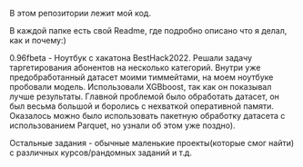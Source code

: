 В этом репозитории лежит мой код.

В каждой папке есть свой Readme, где подробно описано что я делал, как и почему:)

0.96fbeta - Ноутбук с хакатона BestHack2022. Решали задачу таргетирования абонентов на несколько категорий. Внутри уже предобработанный датасет моими тиммейтами, на моем ноутбуке пробовали модель. Использовали XGBboost, так как он показывал лучше результаты. Главной проблемой было обработать датасет, он был весьма большой и боролись с нехваткой оперативной памяти. Оказалось можно было использовать пакетную обработку датасета с использованием Parquet, но узнали об этом уже поздно).

Остальные задания - обычные маленькие проекты(которые смог найти) с различных курсов/рандомных заданий и т.д.
